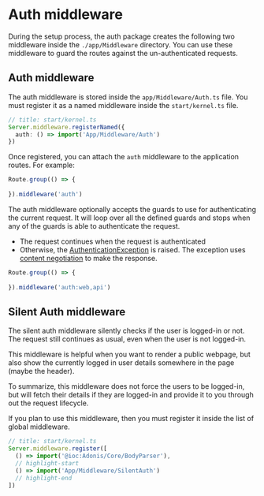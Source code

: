 # Auth middleware

During the setup process, the auth package creates the following two middleware inside the `./app/Middleware` directory. You can use these middleware to guard the routes against the un-authenticated requests.

## Auth middleware
The auth middleware is stored inside the `app/Middleware/Auth.ts` file. You must register it as a named middleware inside the `start/kernel.ts` file.

```ts
// title: start/kernel.ts
Server.middleware.registerNamed({
  auth: () => import('App/Middleware/Auth')
})
```

Once registered, you can attach the `auth` middleware to the application routes. For example:

```ts
Route.group(() => {
  
}).middleware('auth')
```

The auth middleware optionally accepts the guards to use for authenticating the current request. It will loop over all the defined guards and stops when any of the guards is able to authenticate the request.

- The request continues when the request is authenticated
- Otherwise, the [AuthenticationException](https://github.com/adonisjs/auth/blob/develop/src/Exceptions/AuthenticationException.ts) is raised. The exception uses [content negotiation](https://github.com/adonisjs/auth/blob/develop/src/Exceptions/AuthenticationException.ts#L113-L149) to make the response.

```ts
Route.group(() => {
  
}).middleware('auth:web,api')
```

## Silent Auth middleware
The silent auth middleware silently checks if the user is logged-in or not. The request still continues as usual, even when the user is not logged-in.

This middleware is helpful when you want to render a public webpage, but also show the currently logged in user details somewhere in the page (maybe the header).

To summarize, this middleware does not force the users to be logged-in, but will fetch their details if they are logged-in and provide it to you through out the request lifecycle.

If you plan to use this middleware, then you must register it inside the list of global middleware.

```ts
// title: start/kernel.ts
Server.middleware.register([
  () => import('@ioc:Adonis/Core/BodyParser'),
  // highlight-start
  () => import('App/Middleware/SilentAuth')
  // highlight-end
])
```
